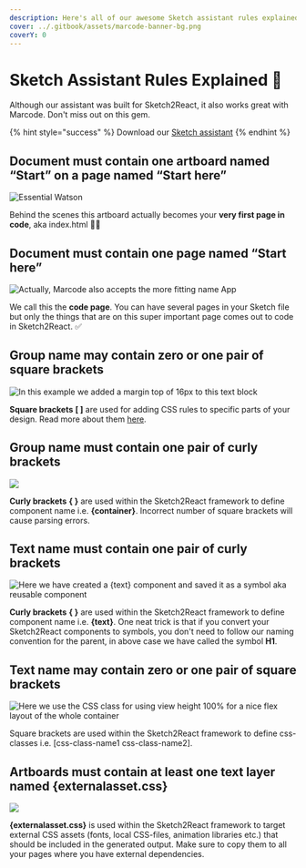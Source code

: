 ```yaml
---
description: Here's all of our awesome Sketch assistant rules explained. For normal humans.
cover: ../.gitbook/assets/marcode-banner-bg.png
coverY: 0
---
```


# Sketch Assistant Rules Explained 📐

Although our assistant was built for Sketch2React, it also works great with Marcode. Don't miss out on this gem.

{% hint style="success" %}
Download our [Sketch assistant](https://www.sketch.com/extensions/assistants/@sketch2react/sketch2react-assistant/)
{% endhint %}

## Document must contain one artboard named “Start” on a page named “Start here”

![Essential Watson](<../.gitbook/assets/Skärmavbild 2020-10-05 kl. 14.22.08 (2).png>)

Behind the scenes this artboard actually becomes your **very first page in code**, aka index.html 🤖💪

## Document must contain one page named “Start here”

![Actually, Marcode also accepts the more fitting name App](<../.gitbook/assets/Skärmavbild 2020-10-05 kl. 14.35.05.png>)

We call this the **code page**. You can have several pages in your Sketch file but only the things that are on this super important page comes out to code in Sketch2React. ✅

## Group name may contain zero or one pair of square brackets

![In this example we added a margin top of 16px to this text block ](<../.gitbook/assets/Skärmavbild 2020-10-05 kl. 15.45.27 (1).png>)

**Square brackets** **\[ ]** are used for adding CSS rules to specific parts of your design. Read more about them [here](https://app.gitbook.com/@sketch2react/s/sketch2react-io/learn/cheat-sheet#classes).

## Group name must contain one pair of curly brackets

![](<../.gitbook/assets/Skärmavbild 2020-10-06 kl. 14.57.23.png>)

**Curly brackets** **{ }** are used within the Sketch2React framework to define component name i.e. **{container}**. Incorrect number of square brackets will cause parsing errors.

## Text name must contain one pair of curly brackets

![Here we have created a {text} component and saved it as a symbol aka reusable component](<../.gitbook/assets/Skärmavbild 2020-10-06 kl. 15.02.51.png>)

**Curly brackets** **{ }** are used within the Sketch2React framework to define component name i.e. **{text}**. One neat trick is that if you convert your Sketch2React components to symbols, you don't need to follow our naming convention for the parent, in above case we have called the symbol **H1**.

## Text name may contain zero or one pair of square brackets

![Here we use the CSS class for using view height 100% for a nice flex layout of the whole container](<../.gitbook/assets/Skärmavbild 2020-10-06 kl. 15.10.32.png>)

Square brackets are used within the Sketch2React framework to define css-classes i.e. \[css-class-name1 css-class-name2].

## Artboards must contain at least one text layer named {externalasset.css}

![](<../.gitbook/assets/Skärmavbild 2020-10-06 kl. 15.16.07.png>)

**{externalasset.css}** is used within the Sketch2React framework to target external CSS assets (fonts, local CSS-files, animation libraries etc.) that should be included in the generated output. Make sure to copy them to all your pages where you have external dependencies.
